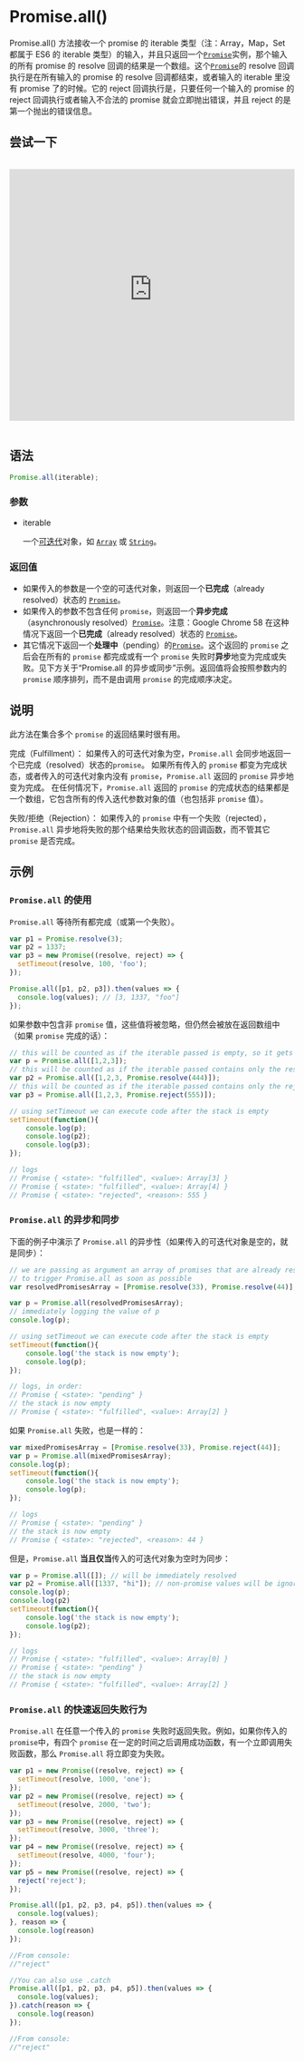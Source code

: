 # Promise.all()

Promise.all() 方法接收一个 promise 的 iterable 类型（注：Array，Map，Set 都属于 ES6 的 iterable 类型）的输入，并且只返回一个[`Promise`](https://developer.mozilla.org/zh-CN/docs/Web/JavaScript/Reference/Global_Objects/Promise)实例，那个输入的所有 promise 的 resolve 回调的结果是一个数组。这个[`Promise`](https://developer.mozilla.org/zh-CN/docs/Web/JavaScript/Reference/Global_Objects/Promise)的 resolve 回调执行是在所有输入的 promise 的 resolve 回调都结束，或者输入的 iterable 里没有 promise 了的时候。它的 reject 回调执行是，只要任何一个输入的 promise 的 reject 回调执行或者输入不合法的 promise 就会立即抛出错误，并且 reject 的是第一个抛出的错误信息。

## 尝试一下

<iframe class="interactive is-js-height" height="200" src="https://interactive-examples.mdn.mozilla.net/pages/js/promise-all.html" title="MDN Web Docs Interactive Example" loading="lazy" data-readystate="complete" style="box-sizing: border-box; border: 0px; max-width: 100%; width: 755px; background-color: var(--background-secondary); border-radius: var(--elem-radius); color: var(--text-primary); height: 444px; margin: 1rem 0px; padding: 0px;"></iframe>

## 语法

```js
Promise.all(iterable);
```

### 参数

- iterable

    一个[可迭代](https://developer.mozilla.org/zh-CN/docs/Web/JavaScript/Reference/Iteration_protocols#the_iterable_protocol)对象，如 [`Array`](https://developer.mozilla.org/zh-CN/docs/Web/JavaScript/Reference/Global_Objects/Array) 或 [`String`](https://developer.mozilla.org/zh-CN/docs/Web/JavaScript/Reference/Global_Objects/String)。

### 返回值

- 如果传入的参数是一个空的可迭代对象，则返回一个**已完成**（already resolved）状态的 [`Promise`](https://developer.mozilla.org/zh-CN/docs/Web/JavaScript/Reference/Global_Objects/Promise)。
- 如果传入的参数不包含任何 `promise`，则返回一个**异步完成**（asynchronously resolved）[`Promise`](https://developer.mozilla.org/zh-CN/docs/Web/JavaScript/Reference/Global_Objects/Promise)。注意：Google Chrome 58 在这种情况下返回一个**已完成**（already resolved）状态的 [`Promise`](https://developer.mozilla.org/zh-CN/docs/Web/JavaScript/Reference/Global_Objects/Promise)。
- 其它情况下返回一个**处理中**（pending）的[`Promise`](https://developer.mozilla.org/zh-CN/docs/Web/JavaScript/Reference/Global_Objects/Promise)。这个返回的 `promise` 之后会在所有的 `promise` 都完成或有一个 `promise` 失败时**异步**地变为完成或失败。见下方关于“Promise.all 的异步或同步”示例。返回值将会按照参数内的 `promise` 顺序排列，而不是由调用 `promise` 的完成顺序决定。

## 说明

此方法在集合多个 `promise` 的返回结果时很有用。

完成（Fulfillment）： 如果传入的可迭代对象为空，`Promise.all` 会同步地返回一个已完成（resolved）状态的`promise`。 如果所有传入的 `promise` 都变为完成状态，或者传入的可迭代对象内没有 `promise`，`Promise.all` 返回的 `promise` 异步地变为完成。 在任何情况下，`Promise.all` 返回的 `promise` 的完成状态的结果都是一个数组，它包含所有的传入迭代参数对象的值（也包括非 `promise` 值）。

失败/拒绝（Rejection）： 如果传入的 `promise` 中有一个失败（rejected），`Promise.all` 异步地将失败的那个结果给失败状态的回调函数，而不管其它 `promise` 是否完成。

## 示例

### `Promise.all` 的使用

`Promise.all` 等待所有都完成（或第一个失败）。

```js
var p1 = Promise.resolve(3);
var p2 = 1337;
var p3 = new Promise((resolve, reject) => {
  setTimeout(resolve, 100, 'foo');
});

Promise.all([p1, p2, p3]).then(values => {
  console.log(values); // [3, 1337, "foo"]
});
```

如果参数中包含非 `promise` 值，这些值将被忽略，但仍然会被放在返回数组中（如果 `promise` 完成的话）：

```js
// this will be counted as if the iterable passed is empty, so it gets fulfilled
var p = Promise.all([1,2,3]);
// this will be counted as if the iterable passed contains only the resolved promise with value "444", so it gets fulfilled
var p2 = Promise.all([1,2,3, Promise.resolve(444)]);
// this will be counted as if the iterable passed contains only the rejected promise with value "555", so it gets rejected
var p3 = Promise.all([1,2,3, Promise.reject(555)]);

// using setTimeout we can execute code after the stack is empty
setTimeout(function(){
    console.log(p);
    console.log(p2);
    console.log(p3);
});

// logs
// Promise { <state>: "fulfilled", <value>: Array[3] }
// Promise { <state>: "fulfilled", <value>: Array[4] }
// Promise { <state>: "rejected", <reason>: 555 }
```

### `Promise.all` 的异步和同步

下面的例子中演示了 `Promise.all` 的异步性（如果传入的可迭代对象是空的，就是同步）：

```js
// we are passing as argument an array of promises that are already resolved,
// to trigger Promise.all as soon as possible
var resolvedPromisesArray = [Promise.resolve(33), Promise.resolve(44)];

var p = Promise.all(resolvedPromisesArray);
// immediately logging the value of p
console.log(p);

// using setTimeout we can execute code after the stack is empty
setTimeout(function(){
    console.log('the stack is now empty');
    console.log(p);
});

// logs, in order:
// Promise { <state>: "pending" }
// the stack is now empty
// Promise { <state>: "fulfilled", <value>: Array[2] }
```

如果 `Promise.all` 失败，也是一样的：

```js
var mixedPromisesArray = [Promise.resolve(33), Promise.reject(44)];
var p = Promise.all(mixedPromisesArray);
console.log(p);
setTimeout(function(){
    console.log('the stack is now empty');
    console.log(p);
});

// logs
// Promise { <state>: "pending" }
// the stack is now empty
// Promise { <state>: "rejected", <reason>: 44 }
```

但是，`Promise.all` **当且仅当**传入的可迭代对象为空时为同步：

```js
var p = Promise.all([]); // will be immediately resolved
var p2 = Promise.all([1337, "hi"]); // non-promise values will be ignored, but the evaluation will be done asynchronously
console.log(p);
console.log(p2)
setTimeout(function(){
    console.log('the stack is now empty');
    console.log(p2);
});

// logs
// Promise { <state>: "fulfilled", <value>: Array[0] }
// Promise { <state>: "pending" }
// the stack is now empty
// Promise { <state>: "fulfilled", <value>: Array[2] }
```

### `Promise.all` 的快速返回失败行为

`Promise.all` 在任意一个传入的 `promise` 失败时返回失败。例如，如果你传入的 `promise`中，有四个 `promise` 在一定的时间之后调用成功函数，有一个立即调用失败函数，那么 `Promise.all` 将立即变为失败。

```js
var p1 = new Promise((resolve, reject) => {
  setTimeout(resolve, 1000, 'one');
});
var p2 = new Promise((resolve, reject) => {
  setTimeout(resolve, 2000, 'two');
});
var p3 = new Promise((resolve, reject) => {
  setTimeout(resolve, 3000, 'three');
});
var p4 = new Promise((resolve, reject) => {
  setTimeout(resolve, 4000, 'four');
});
var p5 = new Promise((resolve, reject) => {
  reject('reject');
});

Promise.all([p1, p2, p3, p4, p5]).then(values => {
  console.log(values);
}, reason => {
  console.log(reason)
});

//From console:
//"reject"

//You can also use .catch
Promise.all([p1, p2, p3, p4, p5]).then(values => {
  console.log(values);
}).catch(reason => {
  console.log(reason)
});

//From console:
//"reject"
```